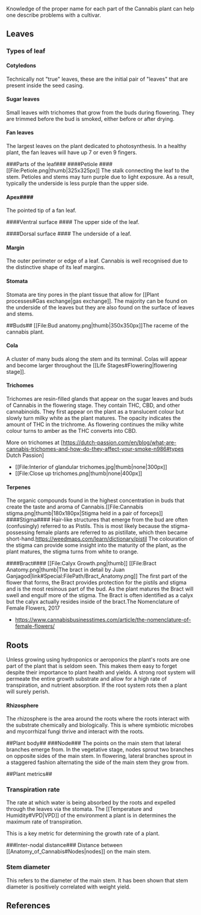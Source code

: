 Knowledge of the proper name for each part of the Cannabis plant can help one describe problems with a cultivar.

## Leaves ##
### Types of leaf ###

#### Cotyledons #### 
Technically not "true" leaves, these are the initial pair of "leaves" that are present inside the seed casing.

#### Sugar leaves ####
Small leaves with trichomes that grow from the buds during flowering. They are trimmed before the bud is smoked, either before or after drying.

#### Fan leaves ####
The largest leaves on the plant dedicated to photosynthesis. In a healthy plant, the fan leaves will have up 7 or even 9 fingers.

###Parts of the leaf###
####Petiole ####
[[File:Petiole.png|thumb|325x325px]]
The stalk connecting the leaf to the stem. Petioles and stems may turn purple due to light exposure. As a result, typically the underside is less purple than the upper side. 

#### Apex####
The pointed tip of a fan leaf.

####Ventral surface ####
The upper side of the leaf.

####Dorsal surface ####
The underside of a leaf.

#### Margin ####
The outer perimeter or edge of a leaf. Cannabis is well recognised due to the distinctive shape of its leaf margins.

#### Stomata ####
Stomata are tiny pores in the plant tissue that allow for [[Plant processes#Gas exchange|gas exchange]]. The majority can be found on the underside of the leaves but they are also found on the surface of leaves and stems.

##Buds##
[[File:Bud anatomy.png|thumb|350x350px]]The raceme of the cannabis plant.

#### Cola ####
A cluster of many buds along the stem and its terminal. Colas will appear and become larger throughout the [[Life Stages#Flowering|flowering stage]].

#### Trichomes ####
Trichomes are resin-filled glands that appear on the sugar leaves and buds of Cannabis in the flowering stage. They contain THC, CBD, and other cannabinoids. They first appear on the plant as a translucent colour but slowly turn milky white as the plant matures. The opacity indicates the amount of THC in the trichrome. As flowering continues the milky white colour turns to amber as the THC converts into CBD.

More on trichomes at [https://dutch-passion.com/en/blog/what-are-cannabis-trichomes-and-how-do-they-affect-your-smoke-n986#types Dutch Passion]

<div align#'center'>
<ul> 
<li style#"display: inline-block;"> [[File:Interior of glandular trichomes.jpg|thumb|none|300px]] </li>
<li style#"display: inline-block;"> [[File:Close up trichomes.png|thumb|none|400px]] </li>
</ul>
</div>

#### Terpenes ####
The organic compounds found in the highest concentration in buds that create the taste and aroma of Cannabis.[[File:Cannabis stigma.png|thumb|180x180px|Stigma held in a pair of forceps]]
####Stigma####
Hair-like structures that emerge from the bud are often (confusingly) referred to as Pistils. This is most likely because the stigma-possessing female plants are referred to as pistillate, which then became short-hand.<ref>https://weedmaps.com/learn/dictionary/pistil</ref> The colouration of the stigma can provide some insight into the maturity of the plant, as the plant matures, the stigma turns from white to orange.

####Bract####
[[File:Calyx Growth.png|thumb]]
[[File:Bract Anatomy.png|thumb|The bract in detail by Juan Ganjagod|link#Special:FilePath/Bract_Anatomy.png]]
The first part of the flower that forms, the Bract provides protection for the pistils and stigma and is the most resinous part of the bud. As the plant matures the Bract will swell and engulf more of the stigma. The Bract is often identified as a calyx but the calyx actually resides inside of the bract.<ref>The Nomenclature of Female Flowers, 2017

- https://www.cannabisbusinesstimes.com/article/the-nomenclature-of-female-flowers/</ref>

## Roots ##
Unless growing using hydroponics or aeroponics the plant's roots are one part of the plant that is seldom seen. This makes them easy to forget despite their importance to plant health and yields. A strong root system will permeate the entire growth substrate and allow for a high rate of transpiration, and nutrient absorption. If the root system rots then a plant will surely perish.

#### Rhizosphere ####
The rhizosphere is the area around the roots where the roots interact with the substrate chemically and biologically. This is where symbiotic microbes and mycorrhizal fungi thrive and interact with the roots.

##Plant body##
###Node###
The points on the main stem that lateral branches emerge from. In the vegetative stage, nodes sprout two branches on opposite sides of the main stem. In flowering, lateral branches sprout in a staggered fashion alternating the side of the main stem they grow from.

##Plant metrics##

### Transpiration rate ###
The rate at which water is being absorbed by the roots and expelled through the leaves via the stomata. The [[Temperature and Humidity#VPD|VPD]] of the environment a plant is in determines the maximum rate of transpiration.

This is a key metric for determining the growth rate of a plant.

###Inter-nodal distance###
Distance between [[Anatomy_of_Cannabis#Nodes|nodes]] on the main stem.

### Stem diameter ###
This refers to the diameter of the main stem. It has been shown that stem diameter is positively correlated with weight yield.

## References ##